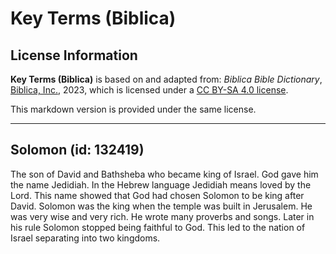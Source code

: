 # Key Terms (Biblica)

## License Information

**Key Terms (Biblica)** is based on and adapted from: _Biblica Bible Dictionary_, [Biblica, Inc.](https://www.biblica.com/), 2023, which is licensed under a [CC BY-SA 4.0 license](https://creativecommons.org/licenses/by-sa/4.0/legalcode.en).

This markdown version is provided under the same license.



--------------------------------

## Solomon (id: 132419)

The son of David and Bathsheba who became king of Israel. God gave him the name Jedidiah. In the Hebrew language Jedidiah means loved by the Lord. This name showed that God had chosen Solomon to be king after David. Solomon was the king when the temple was built in Jerusalem. He was very wise and very rich. He wrote many proverbs and songs. Later in his rule Solomon stopped being faithful to God. This led to the nation of Israel separating into two kingdoms.


